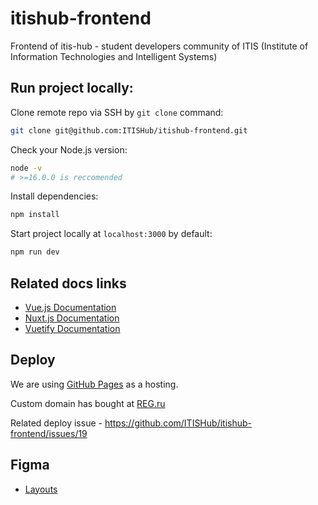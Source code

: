 # itishub-frontend
Frontend of itis-hub - student developers community of ITIS (Institute of Information Technologies and Intelligent Systems)

## Run project locally:
Clone remote repo via SSH by `git clone` command:
```bash
git clone git@github.com:ITISHub/itishub-frontend.git
```

Check your Node.js version:
```bash
node -v
# >=16.0.0 is reccomended
```

Install dependencies:
```bash
npm install
```

Start project locally at `localhost:3000` by default:
```bash
npm run dev
```

## Related docs links
* [Vue.js Documentation](https://vuejs.org/v2/guide/)
* [Nuxt.js Documentation](https://ru.nuxtjs.org/guide)
* [Vuetify Documentation](https://vuetifyjs.com/ru/getting-started/quick-start/)
## Deploy
We are using [GitHub Pages](https://docs.github.com/en/pages/configuring-a-custom-domain-for-your-github-pages-site) as a hosting.
 
Custom domain has bought at [REG.ru](https://www.reg.ru/)

Related deploy issue - https://github.com/ITISHub/itishub-frontend/issues/19
## Figma
* [Layouts](https://www.figma.com/file/ZUOg34TnNrrcz21H1WjxeC/ITIS-hub?node-id=0%3A1)
